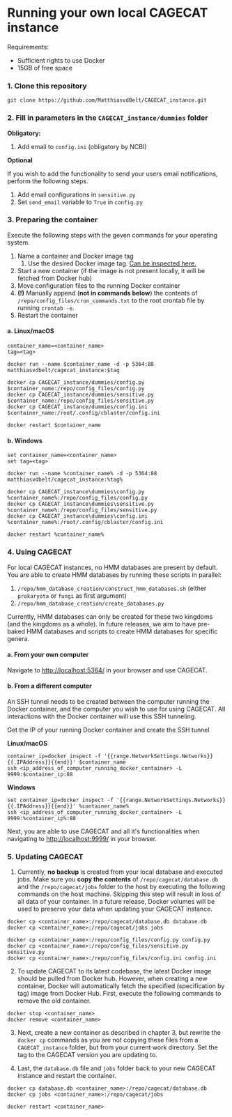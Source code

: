 # Running your own local CAGECAT instance

Requirements:
- Sufficient rights to use Docker
- 15GB of free space


### 1. Clone this repository
```
git clone https://github.com/MatthiasvdBelt/CAGECAT_instance.git
```

### 2. Fill in parameters in the ```CAGECAT_instance/dummies``` folder
**Obligatory:**
1. Add email to ```config.ini``` (obligatory by NCBI)


**Optional**

If you wish to add the functionality to send your users email notifications, perform the following steps.

1. Add email configurations in ```sensitive.py```
2. Set ```send_email``` variable to ```True``` in ```config.py```


### 3. Preparing the container
Execute the following steps with the geven commands for your operating system.

1. Name a container and Docker image tag
   1. Use the desired Docker image tag. [Can be inspected here.](https://hub.docker.com/repository/docker/matthiasvdbelt/cagecat_instance/general)
2. Start a new container (if the image is not present locally, it will be fetched from Docker hub) 
3. Move configuration files to the running Docker container
4. **(!)** Manually append (**not in commands below**) the contents of ```/repo/config_files/cron_commands.txt``` to the root crontab file by running ```crontab -e```.   
5. Restart the container

#### a. Linux/macOS

```
container_name=<container_name>
tag=<tag>

docker run --name $container_name -d -p 5364:88 matthiasvdbelt/cagecat_instance:$tag

docker cp CAGECAT_instance/dummies/config.py $container_name:/repo/config_files/config.py
docker cp CAGECAT_instance/dummies/sensitive.py $container_name:/repo/config_files/sensitive.py
docker cp CAGECAT_instance/dummies/config.ini $container_name:/root/.config/cblaster/config.ini

docker restart $container_name
```


#### b. Windows
```
set container_name=<container_name>
set tag=<tag>

docker run --name %container_name% -d -p 5364:88 matthiasvdbelt/cagecat_instance:%tag%

docker cp CAGECAT_instance\dummies\config.py %container_name%:/repo/config_files/config.py
docker cp CAGECAT_instance\dummies\sensitive.py %container_name%:/repo/config_files/sensitive.py
docker cp CAGECAT_instance\dummies\config.ini %container_name%:/root/.config/cblaster/config.ini

docker restart %container_name%
```


### 4. Using CAGECAT
For local CAGECAT instances, no HMM databases are present by default. You are able to create HMM databases by running  these scripts in parallel:
1. ```/repo/hmm_database_creation/construct_hmm_databases.sh``` (either ```prokaryota``` or ```fungi``` as first argument)
2. ```/repo/hmm_database_creation/create_databases.py```

Currently, HMM databases can only be created for these two kingdoms (and the kingdoms as a whole). In future releases, we aim to have pre-baked HMM databases and scripts to create HMM databases for specific genera. 

#### a. From your own computer
Navigate to [http://localhost:5364/](http://localhost:5364/) in your browser and use CAGECAT.

#### b. From a different computer
An SSH tunnel needs to be created between the computer running the Docker container, and the computer you wish to use for using CAGECAT. All interactions with the Docker container will use this SSH tunneling.

Get the IP of your running Docker container and create the SSH tunnel 


**Linux/macOS**
```
container_ip=docker inspect -f '{{range.NetworkSettings.Networks}}{{.IPAddress}}{{end}}' $container_name
ssh <ip_address_of_computer_running_docker_container> -L 9999:$container_ip:88
```

**Windows**
```
set container_ip=docker inspect -f '{{range.NetworkSettings.Networks}}{{.IPAddress}}{{end}}' %container_name%
ssh <ip_address_of_computer_running_docker_container> -L 9999:%container_ip%:88
```

Next, you are able to use CAGECAT and all it's functionalities when navigating to [http://localhost:9999/](http://localhost:9999/) in your browser.

### 5. Updating CAGECAT
1. Currently, **no backup** is created from your local database and executed jobs.
Make sure you **copy the contents** of 
```/repo/cagecat/database.db``` and the ```/repo/cagecat/jobs``` 
folder to the host by executing the following commands on the host machine. 
Skipping this step will result in loss of all data of your container. 
In a future release, Docker volumes will be used to preserve your data when updating your CAGECAT instance.

```
docker cp <container_name>:/repo/cagecat/database.db database.db
docker cp <container_name>:/repo/cagecat/jobs jobs

docker cp <container_name>:/repo/config_files/config.py config.py
docker cp <container_name>:/repo/config_files/sensitive.py sensitive.py
docker cp <container_name>:/repo/config_files/config.ini config.ini
```

2. To update CAGECAT to its latest codebase, the latest Docker image should be pulled from Docker hub.
However, when creating a new container, Docker will automatically fetch the specified (specification by tag) image from Docker Hub.
First, execute the following commands to remove the old container.
```
docker stop <container_name>
docker remove <container_name>
```

3. Next, create a new container as described in chapter 3, but rewrite the ```docker cp``` commands as you are not copying 
these files from a ```CAGECAT_instance``` folder, but from your current work directory. Set the tag to the CAGECAT version you are updating to.


4. Last, the ```database.db``` file and ```jobs``` folder back to your new CAGECAT instance and restart the container.
```
docker cp database.db <container_name>:/repo/cagecat/database.db
docker cp jobs <container_name>:/repo/cagecat/jobs

docker restart <container_name>
```
